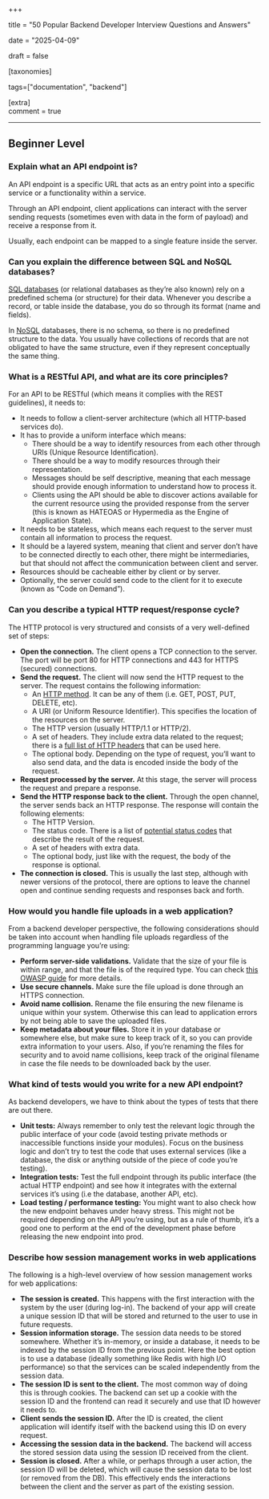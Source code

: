 +++

title = "50 Popular Backend Developer Interview Questions and Answers"

date = "2025-04-09"

draft = false

[taxonomies]  

tags=["documentation", "backend"]

[extra]                                                                                                                                                                                                                    
comment = true  

---

## Beginner Level

### Explain what an API endpoint is?

An API endpoint is a specific URL that acts as an entry point into a specific service or a functionality within a service.

Through an API endpoint, client applications can interact with the server sending requests (sometimes even with data in the form of payload) and receive a response from it.

Usually, each endpoint can be mapped to a single feature inside the server.

### Can you explain the difference between SQL and NoSQL databases?

[SQL databases](https://roadmap.sh/sql) (or relational databases as they’re also known) rely on a predefined schema (or structure) for their data. Whenever you describe a record, or table inside the database, you do so through its format (name and fields).

In [NoSQL](https://roadmap.sh/mongodb) databases, there is no schema, so there is no predefined structure to the data. You usually have collections of records that are not obligated to have the same structure, even if they represent conceptually the same thing.

### What is a RESTful API, and what are its core principles?

For an API to be RESTful (which means it complies with the REST guidelines), it needs to:

- It needs to follow a client-server architecture (which all HTTP-based services do).
- It has to provide a uniform interface which means:
  - There should be a way to identify resources from each other through URIs (Unique Resource Identification).
  - There should be a way to modify resources through their representation.
  - Messages should be self descriptive, meaning that each message should provide enough information to understand how to process it.
  - Clients using the API should be able to discover actions available for the current resource using the provided response from the server (this is known as HATEOAS or Hypermedia as the Engine of Application State).
- It needs to be stateless, which means each request to the server must contain all information to process the request.
- It should be a layered system, meaning that client and server don’t have to be connected directly to each other, there might be intermediaries, but that should not affect the communication between client and server.
- Resources should be cacheable either by client or by server.
- Optionally, the server could send code to the client for it to execute (known as “Code on Demand”).

### Can you describe a typical HTTP request/response cycle?

The HTTP protocol is very structured and consists of a very well-defined set of steps:

- **Open the connection.** The client opens a TCP connection to the server. The port will be port 80 for HTTP connections and 443 for HTTPS (secured) connections.
- **Send the request.** The client will now send the HTTP request to the server. The request contains the following information:
  - An [HTTP method](https://developer.mozilla.org/en-US/docs/Web/HTTP/Methods). It can be any of them (i.e. GET, POST, PUT, DELETE, etc).
  - A URI (or Uniform Resource Identifier). This specifies the location of the resources on the server.
  - The HTTP version (usually HTTP/1.1 or HTTP/2).
  - A set of headers. They include extra data related to the request; there is a [full list of HTTP headers](https://developer.mozilla.org/en-US/docs/Web/HTTP/Headers) that can be used here.
  - The optional body. Depending on the type of request, you’ll want to also send data, and the data is encoded inside the body of the request.
- **Request processed by the server.** At this stage, the server will process the request and prepare a response.
- **Send the HTTP response back to the client.** Through the open channel, the server sends back an HTTP response. The response will contain the following elements:
  - The HTTP Version. 
  - The status code. There is a list of [potential status codes](https://developer.mozilla.org/en-US/docs/Web/HTTP/Status) that describe the result of the request.
  - A set of headers with extra data.
  - The optional body, just like with the request, the body of the response is optional.
- **The connection is closed.** This is usually the last step, although with newer versions of the protocol, there are options to leave the channel open and continue sending requests and responses back and forth.

### How would you handle file uploads in a web application?

From a backend developer perspective, the following considerations should be taken into account when handling file uploads regardless of the programming language you’re using:

- **Perform server-side validations.** Validate that the size of your file is within range, and that the file is of the required type. You can check [this OWASP guide](https://cheatsheetseries.owasp.org/cheatsheets/File_Upload_Cheat_Sheet.html) for more details.
- **Use secure channels.** Make sure the file upload is done through an HTTPS connection.
- **Avoid name collision.** Rename the file ensuring the new filename is unique within your system. Otherwise this can lead to application errors by not being able to save the uploaded files.
- **Keep metadata about your files.** Store it in your database or somewhere else, but make sure to keep track of it, so you can provide extra information to your users. Also, if you’re renaming the files for security and to avoid name collisions, keep track of the original filename in case the file needs to be downloaded back by the user.

### What kind of tests would you write for a new API endpoint?

As backend developers, we have to think about the types of tests that there are out there.

- **Unit tests:** Always remember to only test the relevant logic through the public interface of your code (avoid testing private methods or inaccessible functions inside your modules). Focus on the business logic and don’t try to test the code that uses external services (like a database, the disk or anything outside of the piece of code you’re testing).
- **Integration tests:** Test the full endpoint through its public interface (the actual HTTP endpoint) and see how it integrates with the external services it’s using (i.e the database, another API, etc).
- **Load testing / performance testing:** You might want to also check how the new endpoint behaves under heavy stress. This might not be required depending on the API you’re using, but as a rule of thumb, it’s a good one to perform at the end of the development phase before releasing the new endpoint into prod.

### Describe how session management works in web applications

The following is a high-level overview of how session management works for web applications:

- **The session is created.** This happens with the first interaction with the system by the user (during log-in). The backend of your app will create a unique session ID that will be stored and returned to the user to use in future requests.
- **Session information storage.** The session data needs to be stored somewhere. Whether it’s in-memory, or inside a database, it needs to be indexed by the session ID from the previous point. Here the best option is to use a database (ideally something like Redis with high I/O performance) so that the services can be scaled independently from the session data.
- **The session ID is sent to the client.** The most common way of doing this is through cookies. The backend can set up a cookie with the session ID and the frontend can read it securely and use that ID however it needs to.
- **Client sends the session ID.** After the ID is created, the client application will identify itself with the backend using this ID on every request.
- **Accessing the session data in the backend.** The backend will access the stored session data using the session ID received from the client.
- **Session is closed.** After a while, or perhaps through a user action, the session ID will be deleted, which will cause the session data to be lost (or removed from the DB). This effectively ends the interactions between the client and the server as part of the existing session.